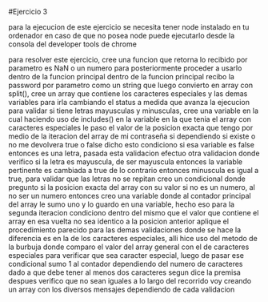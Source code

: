 #Ejercicio 3

para la ejecucion de este ejercicio se necesita tener node instalado en tu ordenador
en caso de que no posea node puede ejecutarlo desde la consola del developer tools de chrome

para resolver este ejercicio, cree una funcion que retorna lo recibido por parametro
es NaN o un numero para posteriormente proceder a usarlo dentro de la funcion principal
dentro de la funcion principal recibo la password por parametro como un string que luego 
convierto en array con split(), cree un array que contiene los caracteres especiales y 
las demas variables para irla cambiando el status a medida que avanza la ejecucion para 
validar si tiene letras mayusculas y minusculas, cree una variable en la cual haciendo 
uso de includes() en la variable en la que tenia el array con caracteres especiales 
le paso el valor de la posicion exacta que tengo por medio de la iteracion del array de mi contraseña
si dependiendo si existe o no me devolvera true o false dicho esto condiciono si esa variable es false
entonces es una letra, pasada esta validacion efectuo otra validacion donde verifico si la letra es mayuscula,
de ser mayuscula entonces la variable pertinente es cambiada a true de lo contrario entonces minuscula es 
igual a true, para validar que las letras no se repitan creo un condicional donde pregunto si la posicion
exacta del array con su valor si no es un numero, al no ser un numero entonces creo una variable
donde al contador principal del array le sumo uno y lo guardo en una variable, hecho eso para la segunda 
iteracion condiciono dentro del mismo que el valor que contiene el array en esa vuelta no sea identico a la 
posicion anterior aplique el procedimiento parecido para las demas validaciones donde se hace la diferencia 
es en la de los caracteres especiales, alli hice uso del metodo de la burbuja donde comparo el valor
del array general con el de caracteres especiales para verificar que sea caracter especial, luego de 
pasar ese condicional sumo 1 al contador dependiendo del numero de caracteres dado a que debe tener al menos
dos caracteres segun dice la premisa despues verifico que no sean iguales a lo largo del recorrido voy creando un array
con los diversos mensajes dependiendo de cada validacion
 
